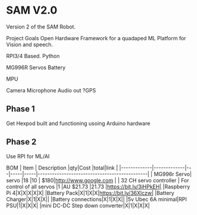 # SAM V2.0

Version 2 of the SAM Robot.

Project Goals
Open Hardware Framework for a quadaped
ML Platform for Vision and speech.

RPI3/4 Based. Python

MG996R Servos
Battery

MPU

Camera
Microphone
Audio out
?GPS

## Phase 1
Get Hexpod built and functioning usoing Arduino hardware

## Phase 2
Use RPI for ML/AI

BOM
| Item        | Description |qty|Cost |total|link                                               |
|-------------|-------------|---|-----|-----|----------------------------------------------|
| MG996r Servo| servo       |18 |10   | $180|http://www.google.com                              |
| 32 CH servo controller   | For control of all servos        |1 |AU $21.73  |21.73 |https://bit.ly/3iHPkEH|
|Raspberry Pi 4|X|X|X|X|X|
|Battery Pack|X|1|X|X|https://bit.ly/36Xlczw|
|Battery Charger|X|1|X|X||
|Battery connections|X|1|X|X||
|5v Ubec 6A minimal|RPI PSU|1|X|X|X|
|mini DC-DC Step down converter|X|1|X|X|X|
